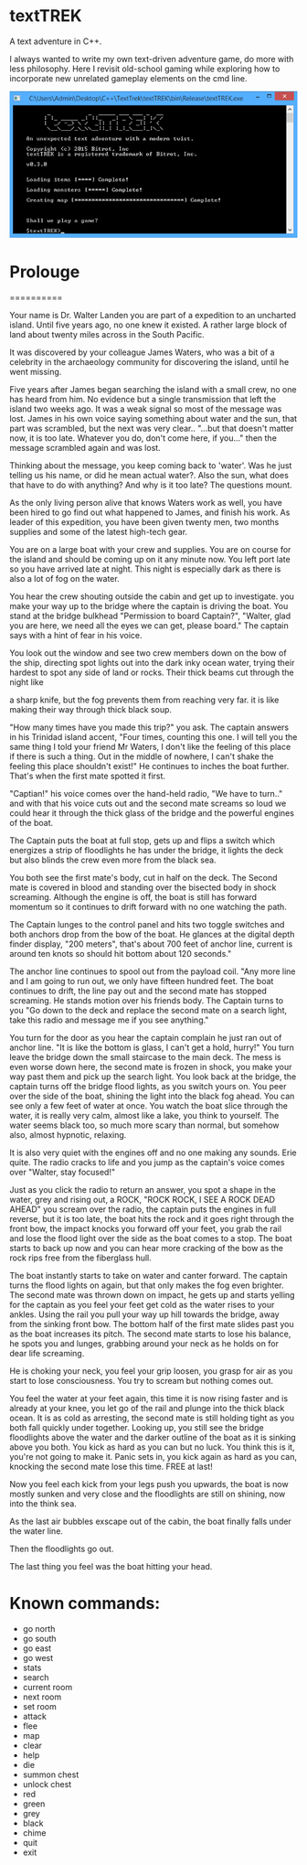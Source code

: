 # textTREK
A text adventure in C++.

I always wanted to write my own text-driven adventure game, do more with less philosophy.  Here I revisit old-school gaming while exploring how to incorporate new unrelated gameplay elements on the cmd line.


![alt tag](https://github.com/adestefa/textTREK/blob/master/textTREK.png)


# Prolouge
==========

Your name is Dr. Walter Landen you are part of a expedition to an uncharted island. Until five years ago, no one knew it existed. A rather large block of land about twenty miles across in the South Pacific.

It was discovered by your colleague James Waters, who was a bit of a celebrity in the archaeology community for discovering the island, until he went missing.

Five years after James began searching the island with a small crew, no one has heard from him. No evidence but a single transmission that left the island two weeks ago. It was a weak signal so most of the message was lost. James in his own voice saying something about water and the sun, that part was scrambled, but the next was very clear.. "...but that doesn't matter now, it is too late. Whatever you do, don't come here, if you..." then the message scrambled again and was lost.

Thinking about the message, you keep coming back to 'water'. Was he just telling us his name, or did he mean actual water?. Also the sun, what does that have to do with anything? And why is it too late? The questions mount.

As the only living person alive that knows Waters work as well, you have been hired to go find out what happened to James, and finish his work. As leader of this expedition, you have been given twenty men, two months supplies and some of the latest high-tech gear.

You are on a large boat with your crew and supplies. You are on course for the island and should be coming up on it any minute now. You left port late so you have arrived late at night. This night is especially dark as there is also a lot of fog on the water.

You hear the crew shouting outside the cabin and get up to investigate. you make your way up to the bridge where the captain is driving the boat. You stand at the bridge bulkhead "Permission to board Captain?", "Walter, glad you are here, we need all the eyes we can get, please board." The captain says with a hint of fear in his voice.

You look out the window and see two crew members down on the bow of the ship, directing spot lights out into the dark inky ocean water, trying their hardest to spot any side of land or rocks. Their thick beams cut through the night like

a sharp knife, but the fog prevents them from reaching very far. it is like making their way through thick black soup.

"How many times have you made this trip?" you ask. The captain answers in his Trinidad island accent, "Four times, counting this one. I will tell you the same thing I told your friend Mr Waters, I don't like the feeling of this place if there is such a thing. Out in the middle of nowhere, I can't shake the feeling this place shouldn't exist!" He continues to inches the boat further. That's when the first mate spotted it first.

"Captian!" his voice comes over the hand-held radio, "We have to turn.." and with that his voice cuts out and the second mate screams so loud we could hear it through the thick glass of the bridge and the powerful engines of the boat.

The Captain puts the boat at full stop, gets up and flips a switch which energizes a strip of floodlights he has under the bridge, it lights the deck but also blinds the crew even more from the black sea.

You both see the first mate's body, cut in half on the deck. The Second mate is covered in blood and standing over the bisected body in shock screaming. Although the engine is off, the boat is still has forward momentum so it continues to drift forward with no one watching the path.

The Captain lunges to the control panel and hits two toggle switches and both anchors drop from the bow of the boat. He glances at the digital depth finder display, "200 meters", that's about 700 feet of anchor line, current is around ten knots so should hit bottom about 120 seconds."

The anchor line continues to spool out from the payload coil. "Any more line and I am going to run out, we only have fifteen hundred feet. The boat continues to drift, the line pay out and the second mate has stopped screaming. He stands motion over his friends body. The Captain turns to you "Go down to the deck and replace the second mate on a search light, take this radio and message me if you see anything."

You turn for the door as you hear the captain complain he just ran out of anchor line. "It is like the bottom is glass, I can't get a hold, hurry!" You turn leave the bridge down the small staircase to the main deck. The mess is even worse down here, the second mate is frozen in shock, you make your way past them and pick up the search light. You look back at the bridge, the captain turns off the bridge flood lights, as you switch yours on. You peer over the side of the boat, shining the light into the black fog ahead. You can see only a few feet of water at once. You watch the boat slice through the water, it is really very calm, almost like a lake, you think to yourself. The water seems black too, so much more scary than normal, but somehow also, almost hypnotic, relaxing.

It is also very quiet with the engines off and no one making any sounds. Erie quite. The radio cracks to life and you jump as the captain's voice comes over "Walter, stay focused!"

Just as you click the radio to return an answer, you spot a shape in the water, grey and rising out, a ROCK, "ROCK ROCK, I SEE A ROCK DEAD AHEAD" you scream over the radio, the captain puts the engines in full reverse, but it is too late, the boat hits the rock and it goes right through the front bow, the impact knocks you forward off your feet, you grab the rail and lose the flood light over the side as the boat comes to a stop. The boat starts to back up now and you can hear more cracking of the bow as the rock rips free from the fiberglass hull.

The boat instantly starts to take on water and canter forward. The captain turns the flood lights on again, but that only makes the fog even brighter. The second mate was thrown down on impact, he gets up and starts yelling for the captain as you feel your feet get cold as the water rises to your ankles. Using the rail you pull your way up hill towards the bridge, away from the sinking front bow. The bottom half of the first mate slides past you as the boat increases its pitch. The second mate starts to lose his balance, he spots you and lunges, grabbing around your neck as he holds on for dear life screaming.

He is choking your neck, you feel your grip loosen, you grasp for air as you start to lose consciousness. You try to scream but nothing comes out.

You feel the water at your feet again, this time it is now rising faster and is already at your knee, you let go of the rail and plunge into the thick black ocean. It is as cold as arresting, the second mate is still holding tight as you both fall quickly under together. Looking up, you still see the bridge floodlights above the water and the darker outline of the boat as it is sinking above you both. You kick as hard as you can but no luck. You think this is it, you're not going to make it. Panic sets in, you kick again as hard as you can, knocking the second mate lose this time.  FREE at last!

Now you feel each kick from your legs push you upwards, the boat is now mostly sunken and very close and the floodlights are still on shining, now into the think sea. 

As the last air bubbles exscape out of the cabin, the boat finally falls under the water line.

Then the floodlights go out.

The last thing you feel was the boat hitting your head.



















Known commands:
=============
 - go north
 - go south
 - go east
 - go west
 - stats
 - search
 - current room
 - next room
 - set room
 - attack
 - flee
 - map
 - clear
 - help
 - die
 - summon chest
 - unlock chest
 - red
 - green
 - grey
 - black
 - chime
 - quit
 - exit

